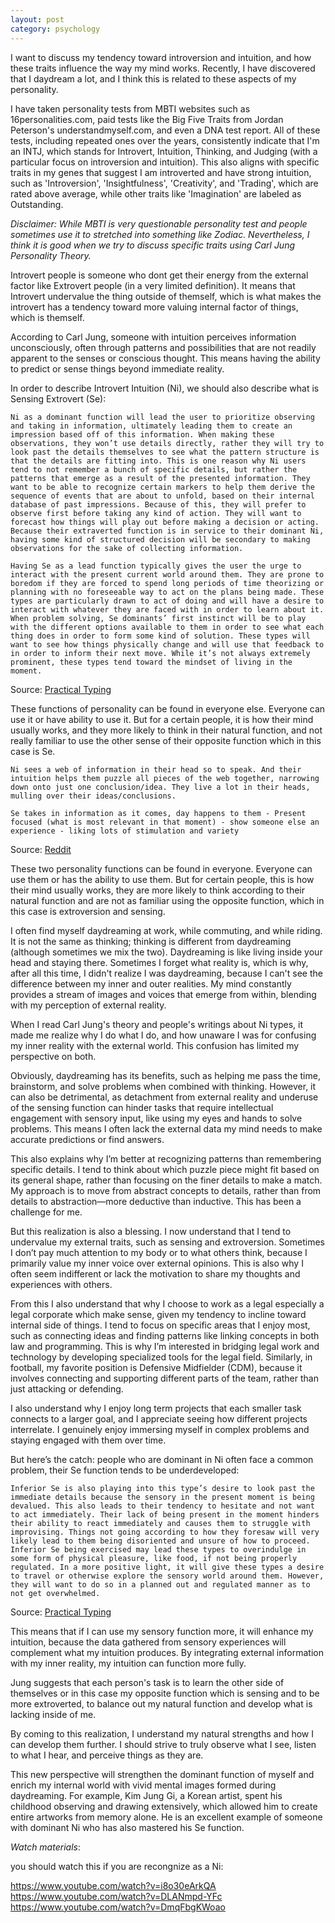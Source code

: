 ```yaml
---
layout: post
category: psychology 
---
```


I want to discuss my tendency toward introversion and intuition, and how these traits influence the way my mind works. Recently, I have discovered that I daydream a lot, and I think this is related to these aspects of my personality.

I have taken personality tests from MBTI websites such as 16personalities.com, paid tests like the Big Five Traits from Jordan Peterson's understandmyself.com, and even a DNA test report. All of these tests, including repeated ones over the years, consistently indicate that I'm an INTJ, which stands for Introvert, Intuition, Thinking, and Judging (with a particular focus on introversion and intuition). This also aligns with specific traits in my genes that suggest I am introverted and have strong intuition, such as 'Introversion', 'Insightfulness', 'Creativity', and 'Trading', which are rated above average, while other traits like 'Imagination' are labeled as Outstanding.

_Disclaimer: While MBTI is very questionable personality test and people sometimes use it to stretched into something like Zodiac. Nevertheless, I think it is good when we try to discuss specific traits using Carl Jung Personality Theory._

Introvert people is someone who dont get their energy from the external factor like Extrovert people (in a very limited definition).  It means that Introvert undervalue the thing outside of themself, which is what makes the introvert has a tendency toward more valuing internal factor of things, which is themself. 

According to Carl Jung, someone with intuition perceives information unconsciously, often through patterns and possibilities that are not readily apparent to the senses or conscious thought. This means having the ability to predict or sense things beyond immediate reality.

In order to describe Introvert Intuition (Ni), we should also describe what is Sensing Extrovert (Se):

```
Ni as a dominant function will lead the user to prioritize observing and taking in information, ultimately leading them to create an impression based off of this information. When making these observations, they won’t use details directly, rather they will try to look past the details themselves to see what the pattern structure is that the details are fitting into. This is one reason why Ni users tend to not remember a bunch of specific details, but rather the patterns that emerge as a result of the presented information. They want to be able to recognize certain markers to help them derive the sequence of events that are about to unfold, based on their internal database of past impressions. Because of this, they will prefer to observe first before taking any kind of action. They will want to forecast how things will play out before making a decision or acting. Because their extraverted function is in service to their dominant Ni, having some kind of structured decision will be secondary to making observations for the sake of collecting information.

Having Se as a lead function typically gives the user the urge to interact with the present current world around them. They are prone to boredom if they are forced to spend long periods of time theorizing or planning with no foreseeable way to act on the plans being made. These types are particularly drawn to act of doing and will have a desire to interact with whatever they are faced with in order to learn about it. When problem solving, Se dominants’ first instinct will be to play with the different options available to them in order to see what each thing does in order to form some kind of solution. These types will want to see how things physically change and will use that feedback to in order to inform their next move. While it’s not always extremely prominent, these types tend toward the mindset of living in the moment.
```
Source: [Practical Typing](https://practicaltyping.com/2021/10/25/the-functions-in-each-position-se-ni-ni-se/)

These functions of personality can be found in everyone else. Everyone can use it or have ability to use it. But for a certain people, it is how their mind usually works, and they more likely to think in their natural function, and not really familiar to use the other sense of their opposite function which in this case is Se.

```
Ni sees a web of information in their head so to speak. And their intuition helps them puzzle all pieces of the web together, narrowing down onto just one conclusion/idea. They live a lot in their heads, mulling over their ideas/conclusions. 

Se takes in information as it comes, day happens to them - Present focused (what is most relevant in that moment) - show someone else an experience - liking lots of stimulation and variety
``` 
Source: [Reddit](https://www.reddit.com/r/mbti/comments/11e1x44/whats_the_difference_between_ne_and_ni/)

These two personality functions can be found in everyone. Everyone can use them or has the ability to use them. But for certain people, this is how their mind usually works, they are more likely to think according to their natural function and are not as familiar using the opposite function, which in this case is extroversion and sensing.

I often find myself daydreaming at work, while commuting, and while riding. It is not the same as thinking; thinking is different from daydreaming (although sometimes we mix the two). Daydreaming is like living inside your head and staying there. Sometimes I forget what reality is, which is why, after all this time, I didn't realize I was daydreaming, because I can't see the difference between my inner and outer realities. My mind constantly provides a stream of images and voices that emerge from within, blending with my perception of external reality. 

When I read Carl Jung's theory and people's writings about Ni types, it made me realize why I do what I do, and how unaware I was for confusing my inner reality with the external world. This confusion has limited my perspective on both.

Obviously, daydreaming has its benefits, such as helping me pass the time, brainstorm, and solve problems when combined with thinking. However, it can also be detrimental, as detachment from external reality and underuse of the sensing function can hinder tasks that require intellectual engagement with sensory input, like using my eyes and hands to solve problems. This means I often lack the external data my mind needs to make accurate predictions or find answers.

This also explains why I’m better at recognizing patterns than remembering specific details. I tend to think about which puzzle piece might fit based on its general shape, rather than focusing on the finer details to make a match. My approach is to move from abstract concepts to details, rather than from details to abstraction—more deductive than inductive. This has been a challenge for me.

But this realization is also a blessing. I now understand that I tend to undervalue my external traits, such as sensing and extroversion. Sometimes I don’t pay much attention to my body or to what others think, because I primarily value my inner voice over external opinions. This is also why I often seem indifferent or lack the motivation to share my thoughts and experiences with others.

From this I also understand that why I choose to work as a legal especially a legal corporate which make sense, given my tendency to incline toward internal side of things. I tend to focus on specific areas that I enjoy most, such as connecting ideas and finding patterns like linking concepts in both law and programming. This is why I’m interested in bridging legal work and technology by developing specialized tools for the legal field. Similarly, in football, my favorite position is Defensive Midfielder (CDM), because it involves connecting and supporting different parts of the team, rather than just attacking or defending. 

I also understand why I enjoy long term projects that each smaller task connects to a larger goal, and I appreciate seeing how different projects interrelate. I genuinely enjoy immersing myself in complex problems and staying engaged with them over time.

But here’s the catch: people who are dominant in Ni often face a common problem, their Se function tends to be underdeveloped:

```
Inferior Se is also playing into this type’s desire to look past the immediate details because the sensory in the present moment is being devalued. This also leads to their tendency to hesitate and not want to act immediately. Their lack of being present in the moment hinders their ability to react immediately and causes them to struggle with improvising. Things not going according to how they foresaw will very likely lead to them being disoriented and unsure of how to proceed. Inferior Se being exercised may lead these types to overindulge in some form of physical pleasure, like food, if not being properly regulated. In a more positive light, it will give these types a desire to travel or otherwise explore the sensory world around them. However, they will want to do so in a planned out and regulated manner as to not get overwhelmed.
```
Source: [Practical Typing](https://practicaltyping.com/2021/10/25/the-functions-in-each-position-se-ni-ni-se/)

This means that if I can use my sensory function more, it will enhance my intuition, because the data gathered from sensory experiences will complement what my intuition produces. By integrating external information with my inner reality, my intuition can function more fully.

Jung suggests that each person's task is to learn the other side of themselves or in this case my opposite function which is sensing and to be more extroverted, to balance out my natural function and develop what is lacking inside of me.

By coming to this realization, I understand my natural strengths and how I can develop them further. I should strive to truly observe what I see, listen to what I hear, and perceive things as they are. 

This new perspective will strengthen the dominant function of myself and enrich my internal world with vivid mental images formed during daydreaming. For example, Kim Jung Gi, a Korean artist, spent his childhood observing and drawing extensively, which allowed him to create entire artworks from memory alone. He is an excellent example of someone with dominant Ni who has also mastered his Se function.


*Watch materials*:

you should watch this if you are recongnize as a Ni: 

https://www.youtube.com/watch?v=i8o30eArkQA
https://www.youtube.com/watch?v=DLANmpd-YFc
https://www.youtube.com/watch?v=DmqFbgKWoao
